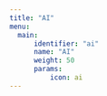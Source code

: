 ```yaml
---
title: "AI"
menu:
  main:
      identifier: "ai"
      name: "AI"
      weight: 50
      params:
          icon: ai
---
```


